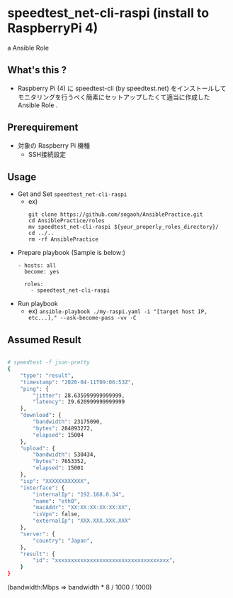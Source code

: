 # speedtest_net-cli-raspi (install to RaspberryPi 4)
a Ansible Role

## What's this ?
- Raspberry Pi (4) に speedtest-cli (by speedtest.net) をインストールして  
  モニタリングを行うべく簡素にセットアップしたくて適当に作成した Ansible Role .

## Prerequirement
- 対象の Raspberry Pi 機種
    - SSH接続設定

## Usage
- Get and Set `speedtest_net-cli-raspi`
    - ex) 
        ```
        git clone https://github.com/sogaoh/AnsiblePractice.git
        cd AnsiblePractice/roles
        mv speedtest_net-cli-raspi ${your_properly_roles_directory}/
        cd ../..
        rm -rf AnsiblePractice
        ```
- Prepare playbook (Sample is below:)
    ```
    - hosts: all
      become: yes

      roles:
        - speedtest_net-cli-raspi
    ```
- Run playbook
    - ex) `ansible-playbook ./my-raspi.yaml -i "[target host IP, etc...]," --ask-become-pass -vv -C`


## Assumed Result
```bash

# speedtest -f json-pretty
{
    "type": "result",
    "timestamp": "2020-04-11T09:06:53Z",
    "ping": {
        "jitter": 28.635999999999999,
        "latency": 29.620999999999999
    },
    "download": {
        "bandwidth": 23175090,
        "bytes": 284893272,
        "elapsed": 15004
    },
    "upload": {
        "bandwidth": 530434,
        "bytes": 7653352,
        "elapsed": 15001
    },
    "isp": "XXXXXXXXXXXX",
    "interface": {
        "internalIp": "192.168.0.34",
        "name": "eth0",
        "macAddr": "XX:XX:XX:XX:XX:XX",
        "isVpn": false,
        "externalIp": "XXX.XXX.XXX.XXX"
    },
    "server": {
        "country": "Japan",
    },
    "result": {
        "id": "xxxxxxxxxxxxxxxxxxxxxxxxxxxxxxxxxxxx",
    }
}
```

(bandwidth:Mbps => bandwidth * 8 / 1000 / 1000)
